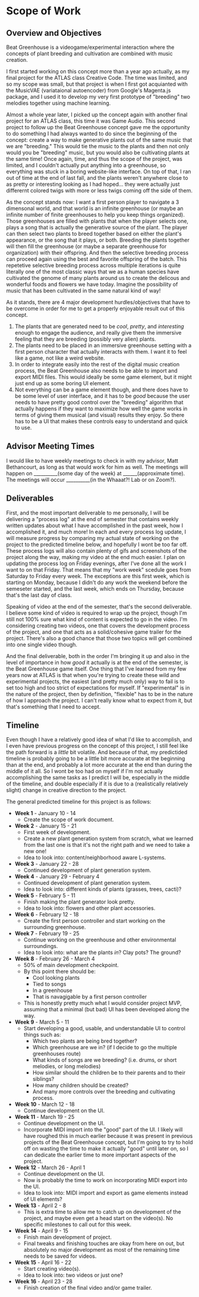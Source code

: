 # Scope of Work
## Overview and Objectives
Beat Greenhouse is a videogame/experimental interaction where the concepts of plant breeding and cultivation are combined with music creation.

I first started working on this concept more than a year ago actually, as my final project for the ATLAS class Creative Code. The time was limited, and so my scope was small, but that project is when I first got acquianted with the MusicVAE (variataional autoencoder) from Google's Magenta.js package, and I used it to develop my very first prototype of "breeding" two melodies together using machine learning.

Almost a whole year later, I picked up the concept again with another final project for an ATLAS class, this time it was Game Audio. This second project to follow up the Beat Greenhouse concept gave me the opportunity to do something I had always wanted to do since the beginning of the concept: create a way to make generative plants out of the same music that we are "breeding." This would tie the music to the plants and then not only would you be "breeding" music, but you would also be cultivating plants at the same time! Once again, time, and thus the scope of the project, was limited, and I couldn't actually put anything into a greenhouse, so everything was stuck in a boring website-like interface. On top of that, I ran out of time at the end of last fall, and the plants weren't anywhere close to as pretty or interesting looking as I had hoped... they were actually just differernt colored twigs with more or less twigs coming off the side of them.

As the concept stands now: I want a first person player to navigate a 3 dimensonal world, and that world is an infinite greenhouse (or maybe an infinite number of finite greenhouses to help you keep things organized). Those greenhouses are filled with plants that when the player selects one, plays a song that is actually the generative source of the plant. The player can then select two plants to breed together based on either the plant's appearance, or the song that it plays, or both. Breeding the plants together will then fill the greenhouse (or maybe a separate greenhouse for organization) with their offspring. And then the selective breeding process can proceed again using the best and favorite offspring of the batch. This repetetive selective breeding process across multiple iterations is quite literally one of the most classic ways that we as a human species have cultivated the genome of many plants around us to create the delicous and wonderful foods and flowers we have today. Imagine the possibility of music that has been cultivated in the same natural kind of way!

As it stands, there are 4 major development hurdles/objectives that have to be overcome in order for me to get a properly enjoyable result out of this concept.
1. The plants that are generated need to be *cool*, *pretty*, and *interesting* enough to engage the audience, and really give them the immersive feeling that they are breeding (possibly very alien) plants.
2. The plants need to be placed in an immersive greenhouse setting with a first person character that actually interacts with them. I want it to feel like a game, not like a weird website.
3. In order to integrate easily into the rest of the digital music creation process, the Beat Greenhouse also needs to be able to import and export MIDI files. This would ideally be some game element, but it might just end up as some boring UI element.
4. Not everything can be a game element though, and there does have to be some level of user interface, and it has to be *good* because the user needs to have pretty good control over the "breeding" algorithm that actually happens if they want to maximize how well the game works in terms of giving them musical (and visual) results they enjoy. So there has to be a UI that makes these controls easy to understand and quick to use.

## Advisor Meeting Times
I would like to have weekly meetings to check in with my advisor, Matt Bethancourt, as long as that would work for him as well. The meetings will happen on __________(some day of the week) at ______(approximate time). The meetings will occur __________(in the Whaaat?! Lab or on Zoom?).

## Deliverables
First, and the most important deliverable to me personally, I will be delivering a "process log" at the end of semester that contains weekly written updates about what I have accomplished in the past week, how I accomplished it, and much more! In each and every process log update, I will measure progress by comparing my actual state of working on the project to the predicted timeline below, and hopefully I wont be too far off. These process logs will also contain plenty of gifs and screenshots of the project along the way, making my video at the end much easier. I plan on updating the process log on Friday evenings, after I've done all the work I want to on that Friday. That means that my "work week" scedule goes from Saturday to Friday every week. The exceptions are this first week, which is starting on Monday, because I didn't do any work the weekend before the semeseter started, and the last week, which ends on Thursday, because that's the last day of class.

Speaking of video at the end of the semester, that's the second deliverable. I believe some kind of video is required to wrap up the project, though I'm still not 100% sure what kind of content is expected to go in the video. I'm considering creating two videos, one that covers the development process of the project, and one that acts as a solid/cohesive game trailer for the project. There's also a good chance that those two topics will get combined into one single video though.

And the final deliverable, both in the order I'm bringing it up and also in the level of importance in how *good* it actually is at the end of the semester, is the Beat Greenhouse game itself. One thing that I've learned from my few years now at ATLAS is that when you're trying to create these wild and experimental projects, the easiest (and pretty much only) way to fail is to set too high and too strict of expectations for myself. If "experimental" is in the nature of the project, then by definition, "flexible" has to be in the nature of how I approach the project. I can't really know what to expect from it, but that's something that I need to accept.

## Timeline
Even though I have a relatively good idea of what I'd like to accomplish, and I even have previous progress on the concept of this project, I still feel like the path forward is a *little* bit volatile. And because of that, my predictided timeline is probably going to be a little bit more accurate at the beginning than at the end, and probably a lot more accurate at the end than during the middle of it all. So I wont be too had on myself if I'm not actually accomplishing the same tasks as I predict I will be, especially in the middle of the timeline, and double especially if it is due to a (realistically relatively slight) change in creative direction to the project.

The general predicted timeline for this project is as follows:
* **Week 1** - January 10 - 14
  * Create the scope of work document.
* **Week 2** - January 15 - 21
  * First week of development.
  * Create a new plant generation system from scratch, what we learned from the last one is that it's not the right path and we need to take a new one!
  * Idea to look into: content/neighborhood aware L-systems.
* **Week 3** - January 22 - 28
  * Continued development of plant generation system.
* **Week 4** - January 29 - February 4
  * Continued development of plant generation system.
  * Idea to look into: different kinds of plants (grasses, trees, cacti)?
* **Week 5** - February 5 - 11
  * Finish making the plant generator look pretty.
  * Idea to look into: flowers and other plant accessories.
* **Week 6** - February 12 - 18
  * Create the first person controller and start working on the surrounding greenhouse.
* **Week 7** - February 19 - 25
  * Continue working on the greenhouse and other environmental surroundings.
  * Idea to look into: what are the plants *in*? Clay pots? The ground?
* **Week 8** - February 26 - March 4
  * 50% of main development checkpoint.
  * By this point there should be:
    * Cool looking plants
    * Tied to songs
    * In a greenhouse
    * That is navagigable by a first person controller
  * This is honestly pretty much what I would consider project MVP, assuming that a minimal (but bad) UI has been developed along the way.
* **Week 9** - March 5 - 11
  * Start developing a good, usable, and understandable UI to control things such as:
    * Which two plants are being bred together?
    * Which greenhouse are we in? (if I decide to go the multiple greenhouses route)
    * What kinds of songs are we breeding? (i.e. drums, or short melodies, or long melodies)
    * How similar should the children be to their parents and to their siblings?
    * How many children should be created?
    * And many more controls over the breeding and cultivating process.
* **Week 10** - March 12 - 18
  * Continue development on the UI.
* **Week 11** - March 19 - 25
  * Continue development on the UI.
  * Incorporate MIDI import into the "good" part of the UI. I likely will have roughed this in much earlier because it was present in previous projects of the Beat Greenhouse concept, but I'm going to try to hold off on wasting the time to make it actually "good" until later on, so I can dedicate the earlier time to more important aspects of the project.
* **Week 12** - March 26 - April 1
  * Continue development on the UI.
  * Now is probably the time to work on incorporating MIDI export into the UI.
  * Idea to look into: MIDI import and export as game elements instead of UI elements?
* **Week 13** - April 2 - 8
  * This is extra time to allow me to catch up on development of the project, and maybe even get a head start on the video(s). No specific milestones to call out for this week.
* **Week 14** - April 9 - 15
  * Finish main development of project.
  * Final tweaks and finishing touches are okay from here on out, but absolutely no major development as most of the remaining time needs to be saved for videos.
* **Week 15** - April 16 - 22
  * Start creating video(s).
  * Idea to look into: two videos or just one?
* **Week 16** - April 23 - 28
  * Finish creation of the final video and/or game trailer.
